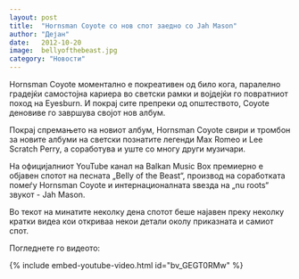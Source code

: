 ```yaml
---
layout: post
title:  "Hornsman Coyote со нов спот заедно со Jah Mason"
author: "Дејан"
date:   2012-10-20
image:  bellyofthebeast.jpg
category: "Новости"
---
```


Hornsman Coyote моментално е покреативен од било кога, паралелно градејќи самостојна кариера во светски рамки и 
војдејќи го повратниот поход на Eyesburn. И покрај сите препреки од општеството, Coyote деновиве го завршува својот нов 
албум.

Покрај спремањето на новиот албум, Hornsman Coyote свири и тромбон за новите албуми на светски познатите легенди Max 
Romeo и Lee Scratch Perry, а соработува и уште со многу други музичари.

На официјалниот YouTube канал на Balkan Music Box премиерно е објавен спотот на песната „Belly of the Beast“, производ 
на соработката помеѓу Hornsman Coyote и интернационалната ѕвезда на „nu roots“ звукот - Jah Mason.

Во текот на минатите неколку дена спотот беше најавен преку неколку кратки видеа кои откриваа некои детали околу 
приказната и самиот спот.

Погледнете го видеото:

{% include embed-youtube-video.html id="bv_GEGT0RMw" %}

